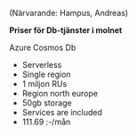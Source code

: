(Närvarande: Hampus, Andreas)

**Priser för Db-tjänster i molnet**

Azure Cosmos Db

- Serverless
- Single region
- 1 miljon RUs
- Region north europe
- 50gb storage
- Services are included
- 111.69 :-/mån

